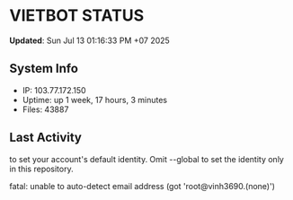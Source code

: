 # VIETBOT STATUS
**Updated**: Sun Jul 13 01:16:33 PM +07 2025

## System Info
- IP: 103.77.172.150
- Uptime: up 1 week, 17 hours, 3 minutes
- Files: 43887

## Last Activity

to set your account's default identity.
Omit --global to set the identity only in this repository.

fatal: unable to auto-detect email address (got 'root@vinh3690.(none)')
